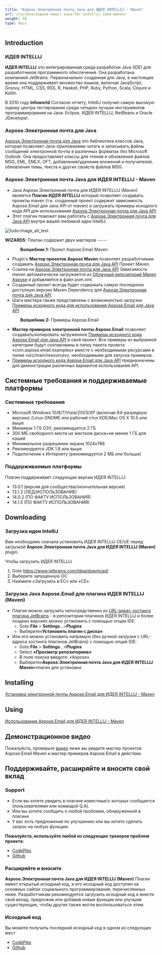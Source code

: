 ```yaml
---
title: "Aspose.Электронная почта Java для ИДЕЯ INTELLIJ - Maven"
url: /ru/java/aspose-email-java-for-intellij-idea-maven/
weight: 30
type: docs
---
```


## **Introduction**
### **ИДЕЯ INTELLIJ**
**ИДЕЯ INTELLIJ** это интегрированная среда разработки Java (IDE) для разработчиков программного обеспечения. Она разработана компанией JetBrains. Первоначально созданная для Java, в настоящее время она поддерживает множество языков, включая JavaScript, Groovy, HTML, CSS, RSS, R, Haskell, PHP, Ruby, Python, Scala, Clojure и Kotlin.

В 2010 году **Infoworld** Согласно отчету, IntelliJ получил самую высокую оценку центра тестирования среди четырех лучших инструментов программирования на Java: Eclipse, ИДЕЯ INTELLIJ, NetBeans и Oracle JDeveloper.
### **Aspose.Электронная почта для Java**
[Aspose.Электронная почта для Java](http://www.aspose.com/java/email-component.aspx) это библиотека классов Java, которая позволяет Java-приложениям читать и записывать файлы сообщений электронной почты в различных форматах без Microsoft Outlook. Она предоставляет классы для чтения и обновления файлов MSG, EML, EMLX, OFT, добавления/удаления вложений и получателей, обновления темы, текста и других свойств файлов MSG.
### **Aspose.Электронная почта Java для ИДЕЯ INTELLIJ - Maven**
- Java Aspose.Электронная почта для ИДЕЯ INTELLIJ (Maven) является **Плагин ИДЕЯ INTELLIJ** который позволяет создавать проекты maven (т.е. созданный проект содержит зависимость Aspose.Email для Java API от maven) и загружать примеры исходного кода API для использования [Aspose.Электронная почта для Java API](http://www.aspose.com/java/email-component.aspx).
- Этот плагин поможет вам работать с [Aspose.Электронная почта для Java API](http://www.aspose.com/java/email-component.aspx) внутри вашей любимой идеи IntelliJ.

![todo:image_alt_text](https://i.imgur.com/KWKGljg.png)


**WIZARDS**:
Плагин содержит двух мастеров -----

`       `**Волшебник 1:** Проект Aspose.Email Maven

- Plugin's **Мастер проектов Aspose Maven** позволяет разработчикам создавать [Aspose.Электронная почта для Java API](http://www.aspose.com/java/email-component.aspx) Проект Maven.
- Ссылка на [Aspose.Электронная почта для Java API](http://www.aspose.com/java/email-component.aspx) Зависимость maven автоматически загружается из [Облачный репозиторий Maven Aspose](https://repository.aspose.com/webapp/#/artifacts/browse/tree/General/repo) и добавляется в файл pom.xml.
- Созданный проект всегда будет содержать самую последнюю доступную версию Maven Dependency для [Aspose.Электронная почта для Java API](http://www.aspose.com/java/email-component.aspx).
- Шаги мастера также представлены с возможностью загрузки [Примеры исходного кода для использования Aspose.Email для Java API](https://github.com/aspose-email/Aspose.Email-for-Java/tree/master/Examples)

`       `**Волшебник 2:** Примеры  Aspose.Email

- **Мастер примеров электронной почты Aspose.Email** позволяет создавать/копировать загруженное [Примеры исходного кода Aspose.Email для Java API](https://github.com/aspose-email/Aspose.Email-for-Java/tree/master/Examples) в свой проект. Все примеры из выбранной категории будут скопированы в папку пакета проекта «com.aspose.email.examples» вместе с необходимыми ресурсами в папке «src/main/resources», необходимыми для запуска примеров.
- [Примеры исходного кода Aspose.Email для Java API](https://github.com/aspose-email/Aspose.Email-for-Java/tree/master/Examples) предназначены для демонстрации различных вариантов использования API.
## **Системные требования и поддерживаемые платформы**
### **Системные требования**
- Microsoft Windows 10/8/7/Vista/2003/XP (включая 64-разрядную версию) /Linux GNOME или рабочий стол KDE/Mac OS X 10.5 или выше
- Минимум 1 ГБ ОЗУ, рекомендуется 2 ГБ
- 300 МБ свободного места на жестком диска+не менее 1 ГБ для кэшей
- Минимальное разрешение экрана 1024x768
- Рекомендуется JDK 1.8 или выше
- Подключение к Интернету (рекомендуется 2 МБ или больше)
### **Поддерживаемые платформы**
Плагин поддерживает следующие версии ИДЕЯ INTELLIJ:

- 13.0.1 (версия для сообщества/окончательная версия)
- 13.1.2 (ЛЕД/ИСПОЛЬЗОВАНИЕ)
- 14.0.2 (ПО ФАКТУ ИСПОЛЬЗОВАНИЯ)
- 14.1.5 (ПО ФАКТУ ИСПОЛЬЗОВАНИЯ)
## **Downloading**
### **Загрузка идеи IntelliJ**
Вам необходимо сначала установить ИДЕЯ INTELLIJ CE/UE перед загрузкой **Aspose.Электронная почта Java для ИДЕЯ INTELLIJ (Maven)** plugin.

Чтобы загрузить ИДЕЯ INTELLIJ

1. Goto <https://www.jetbrains.com/idea/download/>
1. Выберите запущенную ОС
1. Нажмите «Загрузить в ЕС» или «CE».
### **Загрузка Java Aspose.Email для плагина ИДЕЯ INTELLIJ (Maven)**
- Плагин можно загрузить непосредственно из [URL-адрес хостинга плагина JetBrains](https://plugins.jetbrains.com/plugin/7982-aspose-email-java-for-intellij-idea-maven/) - в репозитории плагинов ИДЕЯ INTELLIJ и более поздних версиях можно установить с помощью опции IDE:
  - Goto **File** > **Settings**...>**Plugins**
  - Выберите»**Установить плагин с диска»**
- Или его можно установить напрямую (без ручной загрузки с URL-адреса хостинга плагинов JetBrains) с помощью опций IDE:
  - Goto **File** > **Settings**...>**Plugins**
  - Select **«Просмотр репозиториев»**
  - В поле поиска введите: «Aspose»
  - Выберите»**Aspose.Электронная почта Java для ИДЕЯ INTELLIJ Maven**«плагин для установки.
## **Installing**
[Установка электронной почты Aspose.Email для ИДЕЯ INTELLIJ - Maven](/email/java/installing-and-using-aspose-email-for-intellij-idea-maven/#installing)
## **Using**
[Использование Aspose.Email для ИДЕЯ INTELLIJ - Maven](/email/java/installing-and-using-aspose-email-for-intellij-idea-maven/#using)
## **Демонстрационное видео**
Пожалуйста, проверьте [видео](https://www.youtube.com/watch?v=LXvXi19njJI&ab_channel=AsposeMarketplace) ниже вы увидите мастер проектов Aspose.Email Maven и мастер примеров Aspose.Email в действии.
## **Поддерживайте, расширяйте и вносите свой вклад**
### **Support**
- Если вы хотите увидеть в плагине известные/о которых сообщается (пользователями или командой Q.A).
- Или вы хотите сообщить о любой проблеме, обнаруженной в плагине
- У вас есть предложения по улучшению или вы хотите сделать запрос на любую функцию

**Пожалуйста, используйте любой из следующих трекеров проблем проекта:**

- [CodePlex](https://archive.codeplex.com/?p=asposeemailjavaintellij)
- [Github](https://github.com/aspose-email/Aspose.Email-for-Java/issues)
### **Расширяйте и вносите**
**Aspose.Электронная почта Java для ИДЕЯ INTELLIJ (Maven)** Плагин имеет открытый исходный код, и его исходный код доступен на основных сайтах социального программирования, перечисленных ниже. Разработчикам рекомендуется загрузить исходный код и внести свой вклад, предложив или добавив новые функции или улучшив существующие, чтобы другие также могли воспользоваться этим.
### **Исходный код**
Вы можете получить последний исходный код в одном из следующих мест

- [CodePlex](https://asposeemailjavaintellij.codeplex.com)
- [Github](https://github.com/aspose-email/Aspose.Email-for-Java/tree/master/Plugins/Aspose.Email-for-Java_for_IntelliJ%28Maven%29)
